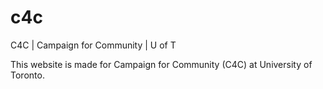 # c4c
C4C | Campaign for Community | U of T

This website is made for Campaign for Community (C4C) at University of Toronto.

